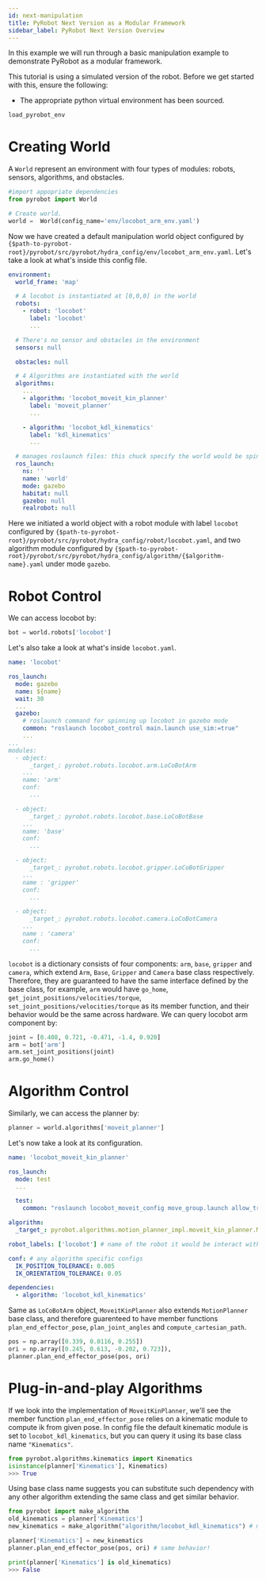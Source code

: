 ```yaml
---
id: next-manipulation
title: PyRobot Next Version as a Modular Framework
sidebar_label: PyRobot Next Version Overview
---
```


In this example we will run through a basic manipulation example to demonstrate PyRobot as a modular framework.

This tutorial is using a simulated version of the robot. Before we get started with this, ensure the following:

* The appropriate python virtual environment has been sourced.
```bash
load_pyrobot_env
```

# Creating World

A `World` represent an environment with four types of modules: robots, sensors, algorithms, and obstacles.

```py
#import appopriate dependencies
from pyrobot import World

# Create world.
world =  World(config_name='env/locobot_arm_env.yaml')
```

Now we have created a default manipulation world object configured by `{$path-to-pyrobot-root}/pyrobot/src/pyrobot/hydra_config/env/locobot_arm_env.yaml`. Let's take a look at what's inside this config file.

```yaml
environment:
  world_frame: 'map'

  # A locobot is instantiated at [0,0,0] in the world
  robots:
    - robot: 'locobot'
      label: 'locobot'
      ...

  # There's no sensor and obstacles in the environment
  sensors: null

  obstacles: null

  # 4 Algorithms are instantiated with the world
  algorithms:
    ...
    - algorithm: 'locobot_moveit_kin_planner'
      label: 'moveit_planner'
      ...

    - algorithm: 'locobot_kdl_kinematics'
      label: 'kdl_kinematics'
      ...

  # manages roslaunch files: this chuck specify the world would be spinning up in gazebo mode (simulation).
  ros_launch:
    ns: ''
    name: 'world'
    mode: gazebo
    habitat: null
    gazebo: null
    realrobot: null
```

Here we initiated a world object with a robot module with label `locobot` configured by `{$path-to-pyrobot-root}/pyrobot/src/pyrobot/hydra_config/robot/locobot.yaml`, and two algorithm module configured by `{$path-to-pyrobot-root}/pyrobot/src/pyrobot/hydra_config/algorithm/{$algorithm-name}.yaml` under mode `gazebo`.

# Robot Control

We can access locobot by:

```py
bot = world.robots['locobot']
```

Let's also take a look at what's inside `locobot.yaml`.

```yaml
name: 'locobot'

ros_launch:
  mode: gazebo
  name: ${name}
  wait: 30
  ...
  gazebo:
    # roslaunch command for spinning up locobot in gazebo mode
    common: "roslaunch locobot_control main.launch use_sim:=true"
    ...
...
modules:
  - object:
      _target_: pyrobot.robots.locobot.arm.LoCoBotArm
    ...
    name: 'arm'
    conf:
      ...

  - object:
      _target_: pyrobot.robots.locobot.base.LoCoBotBase
    ...
    name: 'base'
    conf:
      ...

  - object:
      _target_: pyrobot.robots.locobot.gripper.LoCoBotGripper
    ...
    name : 'gripper'
    conf:
      ...

  - object:
      _target_: pyrobot.robots.locobot.camera.LoCoBotCamera
    ...
    name : 'camera'
    conf:
      ...
```

`locobot` is a dictionary consists of four components: `arm`, `base`, `gripper` and `camera`, which extend `Arm`, `Base`, `Gripper` and `Camera` base class respectively. Therefore, they are guaranteed to have the same interface defined by the base class, for example, `arm` would have `go_home`, `get_joint_positions/velocities/torque`, `set_joint_positions/velocities/torque` as its member function, and their behavior would be the same across hardware. We can query locobot arm component by:

```py
joint = [0.408, 0.721, -0.471, -1.4, 0.920]
arm = bot['arm']
arm.set_joint_positions(joint)
arm.go_home()
```

# Algorithm Control

Similarly, we can access the planner by:

```py
planner = world.algorithms['moveit_planner']
```

Let's now take a look at its configuration.

```yaml
name: 'locobot_moveit_kin_planner'

ros_launch:
  mode: test
  ...

  test:
    common: "roslaunch locobot_moveit_config move_group.launch allow_trajectory_execution:=true fake_execution:=false info:=true" # write corresponding roslaunch command here

algorithm:
  _target_: pyrobot.algorithms.motion_planner_impl.moveit_kin_planner.MoveitKinPlanner # object definition path

robot_labels: ['locobot'] # name of the robot it would be interact with

conf: # any algorithm specific configs
  IK_POSITION_TOLERANCE: 0.005
  IK_ORIENTATION_TOLERANCE: 0.05

dependencies:
  - algorithm: 'locobot_kdl_kinematics'
```

Same as `LoCoBotArm` object, `MoveitKinPlanner` also extends `MotionPlanner` base class, and therefore guarenteed to have member functions `plan_end_effector_pose`, `plan_joint_angles` and `compute_cartesian_path`.

```py
pos = np.array([0.339, 0.0116, 0.255])
ori = np.array([0.245, 0.613, -0.202, 0.723]),
planner.plan_end_effector_pose(pos, ori)
```

# Plug-in-and-play Algorithms

If we look into the implementation of `MoveitKinPlanner`, we'll see the member function `plan_end_effector_pose` relies on a kinematic module to compute ik from given pose. In config file the default kinematic module is set to `locobot_kdl_kinematics`, but you can query it using its base class name `"Kinematics"`.

```py
from pyrobot.algorithms.kinematics import Kinematics
isinstance(planner['Kinematics'], Kinematics)
>>> True
```

Using base class name suggests you can substitute such dependency with any other algorithm extending the same class and get similar behavior.

```py
from pyrobot import make_algorithm
old_kinematics = planner['Kinematics']
new_kinematics = make_algorithm("algorithm/locobot_kdl_kinematics") # making a new copy

planner['Kinematics'] = new_kinematics
planner.plan_end_effector_pose(pos, ori) # same behavior!

print(planner['Kinematics'] is old_kinematics)
>>> False
```
